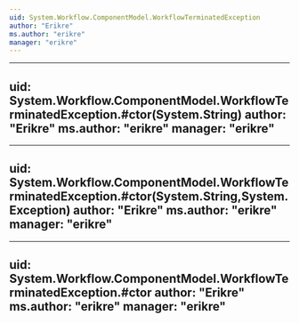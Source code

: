 ```yaml
---
uid: System.Workflow.ComponentModel.WorkflowTerminatedException
author: "Erikre"
ms.author: "erikre"
manager: "erikre"
---
```


---
uid: System.Workflow.ComponentModel.WorkflowTerminatedException.#ctor(System.String)
author: "Erikre"
ms.author: "erikre"
manager: "erikre"
---

---
uid: System.Workflow.ComponentModel.WorkflowTerminatedException.#ctor(System.String,System.Exception)
author: "Erikre"
ms.author: "erikre"
manager: "erikre"
---

---
uid: System.Workflow.ComponentModel.WorkflowTerminatedException.#ctor
author: "Erikre"
ms.author: "erikre"
manager: "erikre"
---
